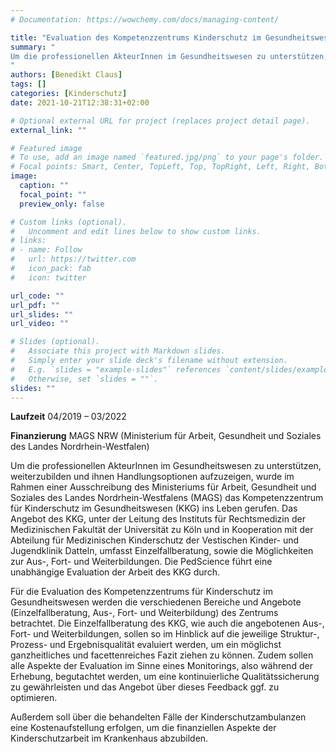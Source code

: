 ```yaml
---
# Documentation: https://wowchemy.com/docs/managing-content/

title: "Evaluation des Kompetenzzentrums Kinderschutz im Gesundheitswesen NRW"
summary: "
Um die professionellen AkteurInnen im Gesundheitswesen zu unterstützen, weiterzubilden und ihnen Handlungsoptionen aufzuzeigen, wurde im Rahmen einer Ausschreibung des Ministeriums für Arbeit, Gesundheit und Soziales des Landes Nordrhein-Westfalens (MAGS) das Kompetenzzentrum für Kinderschutz im Gesundheitswesen (KKG) ins Leben gerufen.
"
authors: [Benedikt Claus]
tags: []
categories: [Kinderschutz]
date: 2021-10-21T12:38:31+02:00

# Optional external URL for project (replaces project detail page).
external_link: ""

# Featured image
# To use, add an image named `featured.jpg/png` to your page's folder.
# Focal points: Smart, Center, TopLeft, Top, TopRight, Left, Right, BottomLeft, Bottom, BottomRight.
image:
  caption: ""
  focal_point: ""
  preview_only: false

# Custom links (optional).
#   Uncomment and edit lines below to show custom links.
# links:
# - name: Follow
#   url: https://twitter.com
#   icon_pack: fab
#   icon: twitter

url_code: ""
url_pdf: ""
url_slides: ""
url_video: ""

# Slides (optional).
#   Associate this project with Markdown slides.
#   Simply enter your slide deck's filename without extension.
#   E.g. `slides = "example-slides"` references `content/slides/example-slides.md`.
#   Otherwise, set `slides = ""`.
slides: ""
---
```


**Laufzeit** 04/2019 – 03/2022

**Finanzierung** MAGS NRW (Ministerium für Arbeit, Gesundheit und Soziales des Landes Nordrhein-Westfalen)

Um die professionellen AkteurInnen im Gesundheitswesen zu unterstützen, weiterzubilden und ihnen Handlungsoptionen aufzuzeigen, wurde im Rahmen einer Ausschreibung des Ministeriums für Arbeit, Gesundheit und Soziales des Landes Nordrhein-Westfalens (MAGS) das Kompetenzzentrum für Kinderschutz im Gesundheitswesen (KKG) ins Leben gerufen. Das Angebot des KKG, unter der Leitung des Instituts für Rechtsmedizin der Medizinischen Fakultät der Universität zu Köln und in Kooperation mit der Abteilung für Medizinischen Kinderschutz der Vestischen Kinder- und Jugendklinik Datteln, umfasst Einzelfallberatung, sowie die Möglichkeiten zur Aus-, Fort- und Weiterbildungen. Die PedScience führt eine unabhängige Evaluation der Arbeit des KKG durch.

Für die Evaluation des Kompetenzzentrums für Kinderschutz im Gesundheitswesen werden die verschiedenen Bereiche und Angebote (Einzelfallberatung, Aus-, Fort- und Weiterbildung) des Zentrums betrachtet. Die Einzelfallberatung des KKG, wie auch die angebotenen Aus-, Fort- und Weiterbildungen, sollen so im Hinblick auf die jeweilige Struktur-, Prozess- und Ergebnisqualität evaluiert werden, um ein möglichst ganzheitliches und facettenreiches Fazit ziehen zu können. Zudem sollen alle Aspekte der Evaluation im Sinne eines Monitorings, also während der Erhebung, begutachtet werden, um eine kontinuierliche Qualitätssicherung zu gewährleisten und das Angebot über dieses Feedback ggf. zu optimieren.

Außerdem soll über die behandelten Fälle der Kinderschutzambulanzen eine Kostenaufstellung erfolgen, um die finanziellen Aspekte der Kinderschutzarbeit im Krankenhaus abzubilden.